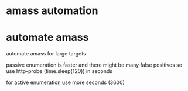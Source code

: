 # amass automation
# automate amass

automate amass for large targets
 
passive enumeration is faster and there might be many false positives so use http-probe  (time.sleep(120)) in seconds


for active enumeration use more seconds (3600)



